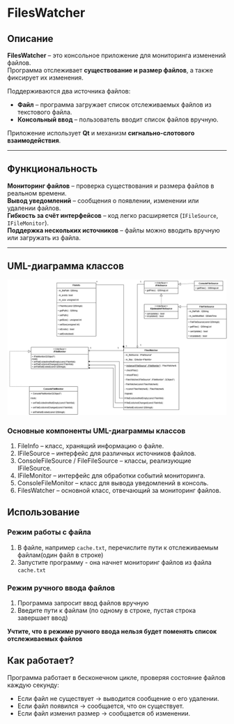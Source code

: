 # FilesWatcher

## Описание  
**FilesWatcher** – это консольное приложение для мониторинга изменений файлов.  
Программа отслеживает **существование и размер файлов**, а также фиксирует их изменения.  

Поддерживаются два источника файлов:
- **Файл** – программа загружает список отслеживаемых файлов из текстового файла.  
- **Консольный ввод** – пользователь вводит список файлов вручную.  

Приложение использует **Qt** и механизм **сигнально-слотового взаимодействия**.

---

## Функциональность  
**Мониторинг файлов** – проверка существования и размера файлов в реальном времени.  
**Вывод уведомлений** – сообщения о появлении, изменении или удалении файлов.  
**Гибкость за счёт интерфейсов** – код легко расширяется (`IFileSource`, `IFileMonitor`).  
**Поддержка нескольких источников** – файлы можно вводить вручную или загружать из файла.  

---
## UML-диаграмма классов
![UML-диаграмма](https://github.com/PonizhenDoRyadovogo/firstLab-fileMonitoring/blob/develop/fileMonitoring/docs/diagram.jpg)

### Основные компоненты UML-диаграммы классов
1. FileInfo – класс, хранящий информацию о файле.
2. IFileSource – интерфейс для различных источников файлов.
3. ConsoleFileSource / FileFileSource – классы, реализующие IFileSource.
4. IFileMonitor – интерфейс для обработки событий мониторинга.
5. ConsoleFileMonitor – класс для вывода уведомлений в консоль.
6. FilesWatcher – основной класс, отвечающий за мониторинг файлов.

## Использование
### Режим работы с файла
1. В файле, например `cache.txt`, перечислите пути к отслеживаемым файлам(один файл в строке)
2. Запустите программу - она начнет мониторинг файлов из файла `cache.txt`
### Режим ручного ввода файлов
1. Программа запросит ввод файлов вручную
2. Введите пути к файлам (по одному в строке, пустая строка завершает ввод)

**Учтите, что в режиме ручного ввода нельзя будет поменять список отслеживаемых файлов**

## Как работает?
Программа работает в бесконечном цикле, проверяя состояние файлов каждую секунду:

- Если файл не существует → выводится сообщение о его удалении.
- Если файл появился → сообщается, что он существует.
- Если файл изменил размер → сообщается об изменении.


